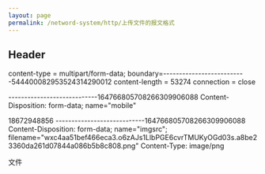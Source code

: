```yaml
---
layout: page
permalink: /netword-system/http/上传文件的报文格式
---
```


## Header
content-type = multipart/form-data; boundary=--------------------------544400082953524314290012
content-length = 53274
connection = close

----------------------------164766805708266309906088
Content-Disposition: form-data; name="mobile"

18672948856
----------------------------164766805708266309906088
Content-Disposition: form-data; name="imgsrc"; filename="wxc4aa51bef466eca3.o6zAJs1LlbPGE6cvrTMUKyOGd03s.a8be23360da261d07844a086b5b8c808.png"
Content-Type: image/png

文件
